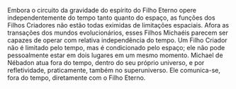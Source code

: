 ﻿Embora o circuito da gravidade do espírito do Filho Eterno opere independentemente do tempo tanto quanto do espaço, as funções dos Filhos Criadores não estão todas eximidas de limitações espaciais. Afora as transações dos mundos evolucionários, esses Filhos Michaéis parecem ser capazes de operar com relativa independência do tempo. Um Filho Criador não é limitado pelo tempo, mas é condicionado pelo espaço; ele não pode pessoalmente estar em dois lugares em um mesmo momento. Michael de Nébadon atua fora do tempo, dentro do seu próprio universo, e por refletividade, praticamente, também no superuniverso. Ele comunica-se, fora do tempo, diretamente com o Filho Eterno.